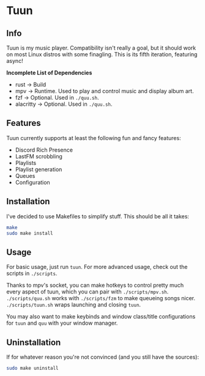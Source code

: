 # Tuun

## Info
Tuun is my music player. Compatibility isn't really a goal, but it should work
on most Linux distros with some finagling. This is its fifth iteration,
featuring async!

**Incomplete List of Dependencies**
- rust      -> Build
- mpv       -> Runtime. Used to play and control music and display album art.
- fzf       -> Optional. Used in `./quu.sh`.
- alacritty -> Optional. Used in `./quu.sh`.

## Features
Tuun currently supports at least the following fun and fancy features:
- Discord Rich Presence
- LastFM scrobbling
- Playlists
- Playlist generation
- Queues
- Configuration

## Installation
I've decided to use Makefiles to simplify stuff. This should be all it takes:
```bash
make
sudo make install
```

## Usage
For basic usage, just run `tuun`. For more advanced usage, check out the scripts
in `./scripts`.

Thanks to mpv's socket, you can make hotkeys to control pretty much every aspect
of tuun, which you can pair with `./scripts/mpv.sh`. `./scripts/quu.sh` works
with `./scripts/fzm` to make queueing songs nicer. `./scripts/tuun.sh` wraps
launching and closing `tuun`.

You may also want to make keybinds and window class/title configurations for
`tuun` and `quu` with your window manager.

## Uninstallation
If for whatever reason you're not convinced (and you still have the sources):
```bash
sudo make uninstall
```
